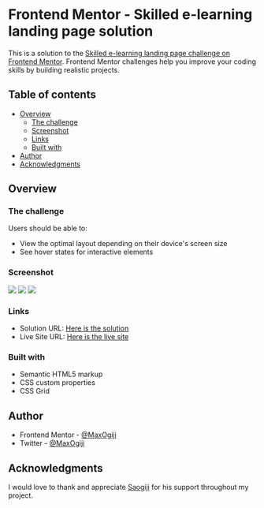 # Frontend Mentor - Skilled e-learning landing page solution

This is a solution to the [Skilled e-learning landing page challenge on Frontend Mentor](https://www.frontendmentor.io/challenges/skilled-elearning-landing-page-S1ObDrZ8q). Frontend Mentor challenges help you improve your coding skills by building realistic projects.

## Table of contents

- [Overview](#overview)
  - [The challenge](#the-challenge)
  - [Screenshot](#screenshot)
  - [Links](#links)
  - [Built with](#built-with)
- [Author](#author)
- [Acknowledgments](#acknowledgments)

## Overview

### The challenge

Users should be able to:

- View the optimal layout depending on their device's screen size
- See hover states for interactive elements

### Screenshot

![](https://lh3.googleusercontent.com/ldcYhruwZI0ulKGdDgHZY0A9Yn5uP3BBCeprsBs37UziUv3nht8N3TR8yiyXcyQv0OA=w2400)
![](https://lh4.googleusercontent.com/ATGCz-ul4PID4JhitfNynfZR4Thvd754U33271OwXv7d-Xf3Zu8pEQDofYPa2rH7VUY=w2400)
![](https://lh3.googleusercontent.com/3Yx2_1ZNV-vP9aEIXSS3sBUF2iEx-tVvAbHhSt-2mAzka1-2IbHu8Kuj9a9gk4njUdg=w2400)

### Links

- Solution URL: [Here is the solution](https://github.com/MaxiTeddy/E-Learning-Landing-Page)
- Live Site URL: [Here is the live site](https://e-learning-page-three.vercel.app/)

### Built with

- Semantic HTML5 markup
- CSS custom properties
- CSS Grid

## Author

- Frontend Mentor - [@MaxOgiji](https://www.frontendmentor.io/profile/MaxiTeddy)
- Twitter - [@MaxOgiji](https://www.twitter.com/maxogiji)

## Acknowledgments

I would love to thank and appreciate [Saogiji](https://github.com/SaOgiji) for his support throughout my project.

